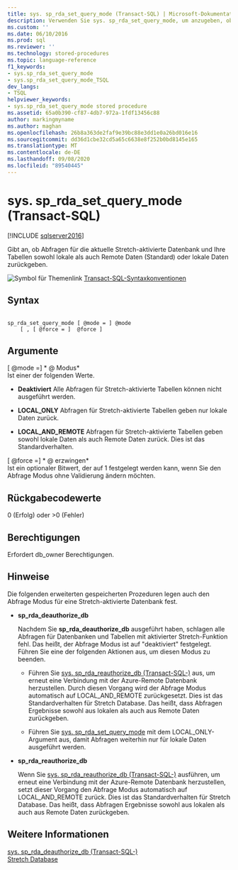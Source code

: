 ```yaml
---
title: sys. sp_rda_set_query_mode (Transact-SQL) | Microsoft-Dokumentation
description: Verwenden Sie sys. sp_rda_set_query_mode, um anzugeben, ob Abfragen für die aktuelle Stretch-aktivierte Datenbank und Ihre Tabellen lokale und Remote Daten oder nur lokale Daten zurückgeben.
ms.custom: ''
ms.date: 06/10/2016
ms.prod: sql
ms.reviewer: ''
ms.technology: stored-procedures
ms.topic: language-reference
f1_keywords:
- sys.sp_rda_set_query_mode
- sys.sp_rda_set_query_mode_TSQL
dev_langs:
- TSQL
helpviewer_keywords:
- sys.sp_rda_set_query_mode stored procedure
ms.assetid: 65a0b390-cf87-4db7-972a-1fdf13456c88
author: markingmyname
ms.author: maghan
ms.openlocfilehash: 26b8a363de2faf9e39bc88e3dd1e0a26bd016e16
ms.sourcegitcommit: dd36d1cbe32cd5a65c6638e8f252b0bd8145e165
ms.translationtype: MT
ms.contentlocale: de-DE
ms.lasthandoff: 09/08/2020
ms.locfileid: "89540445"
---
```

# <a name="syssp_rda_set_query_mode-transact-sql"></a>sys. sp_rda_set_query_mode (Transact-SQL)
[!INCLUDE [sqlserver2016](../../includes/applies-to-version/sqlserver2016.md)]

  Gibt an, ob Abfragen für die aktuelle Stretch-aktivierte Datenbank und Ihre Tabellen sowohl lokale als auch Remote Daten (Standard) oder lokale Daten zurückgeben.  
  
 ![Symbol für Themenlink](../../database-engine/configure-windows/media/topic-link.gif "Symbol für Themenlink") [Transact-SQL-Syntaxkonventionen](../../t-sql/language-elements/transact-sql-syntax-conventions-transact-sql.md)  
  
## <a name="syntax"></a>Syntax  
  
```  
  
sp_rda_set_query_mode [ @mode = ] @mode   
    [ , [ @force = ]  @force ]  
```  
  
## <a name="arguments"></a>Argumente  
 [ @mode =] * \@ Modus*  
 Ist einer der folgenden Werte.  
  
-   **Deaktiviert** Alle Abfragen für Stretch-aktivierte Tabellen können nicht ausgeführt werden.  
  
-   **LOCAL_ONLY** Abfragen für Stretch-aktivierte Tabellen geben nur lokale Daten zurück.  
  
-   **LOCAL_AND_REMOTE** Abfragen für Stretch-aktivierte Tabellen geben sowohl lokale Daten als auch Remote Daten zurück. Dies ist das Standardverhalten.  
  
 [ @force =] * \@ erzwingen*  
 Ist ein optionaler Bitwert, der auf 1 festgelegt werden kann, wenn Sie den Abfrage Modus ohne Validierung ändern möchten.  
  
## <a name="return-code-values"></a>Rückgabecodewerte  
 0 (Erfolg) oder >0 (Fehler)  
  
## <a name="permissions"></a>Berechtigungen  
 Erfordert db_owner Berechtigungen.  
  
## <a name="remarks"></a>Hinweise  
 Die folgenden erweiterten gespeicherten Prozeduren legen auch den Abfrage Modus für eine Stretch-aktivierte Datenbank fest.  
  
-   **sp_rda_deauthorize_db**  
  
     Nachdem Sie **sp_rda_deauthorize_db** ausgeführt haben, schlagen alle Abfragen für Datenbanken und Tabellen mit aktivierter Stretch-Funktion fehl. Das heißt, der Abfrage Modus ist auf "deaktiviert" festgelegt. Führen Sie eine der folgenden Aktionen aus, um diesen Modus zu beenden.  
  
    -   Führen Sie [sys. sp_rda_reauthorize_db &#40;Transact-SQL-&#41;](../../relational-databases/system-stored-procedures/sys-sp-rda-reauthorize-db-transact-sql.md) aus, um erneut eine Verbindung mit der Azure-Remote Datenbank herzustellen. Durch diesen Vorgang wird der Abfrage Modus automatisch auf LOCAL_AND_REMOTE zurückgesetzt. Dies ist das Standardverhalten für Stretch Database. Das heißt, dass Abfragen Ergebnisse sowohl aus lokalen als auch aus Remote Daten zurückgeben.  
  
    -   Führen Sie [sys. sp_rda_set_query_mode](../../relational-databases/system-stored-procedures/sys-sp-rda-set-query-mode-transact-sql.md) mit dem LOCAL_ONLY-Argument aus, damit Abfragen weiterhin nur für lokale Daten ausgeführt werden.  
  
-   **sp_rda_reauthorize_db**  
  
     Wenn Sie [sys. sp_rda_reauthorize_db &#40;Transact-SQL-&#41;](../../relational-databases/system-stored-procedures/sys-sp-rda-reauthorize-db-transact-sql.md) ausführen, um erneut eine Verbindung mit der Azure-Remote Datenbank herzustellen, setzt dieser Vorgang den Abfrage Modus automatisch auf LOCAL_AND_REMOTE zurück. Dies ist das Standardverhalten für Stretch Database. Das heißt, dass Abfragen Ergebnisse sowohl aus lokalen als auch aus Remote Daten zurückgeben.  
  
## <a name="see-also"></a>Weitere Informationen  
 [sys. sp_rda_deauthorize_db &#40;Transact-SQL-&#41;](../../relational-databases/system-stored-procedures/sys-sp-rda-deauthorize-db-transact-sql.md)   
 [Stretch Database](../../sql-server/stretch-database/stretch-database.md)  
  
  
